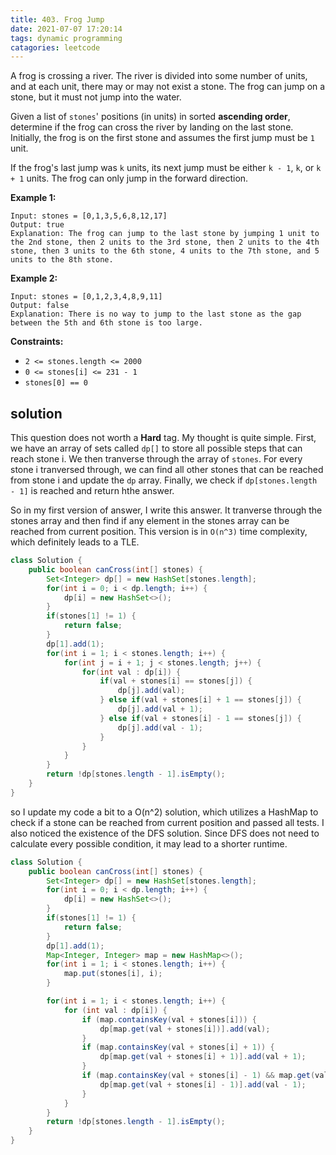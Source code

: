 ```yaml
---
title: 403. Frog Jump
date: 2021-07-07 17:20:14
tags: dynamic programming
catagories: leetcode
---
```


A frog is crossing a river. The river is divided into some number of units, and at each unit, there may or may not exist a stone. The frog can jump on a stone, but it must not jump into the water.

Given a list of `stones`' positions (in units) in sorted **ascending order**, determine if the frog can cross the river by landing on the last stone. Initially, the frog is on the first stone and assumes the first jump must be `1` unit.

If the frog's last jump was `k` units, its next jump must be either `k - 1`, `k`, or `k + 1` units. The frog can only jump in the forward direction.

 

**Example 1:**

```
Input: stones = [0,1,3,5,6,8,12,17]
Output: true
Explanation: The frog can jump to the last stone by jumping 1 unit to the 2nd stone, then 2 units to the 3rd stone, then 2 units to the 4th stone, then 3 units to the 6th stone, 4 units to the 7th stone, and 5 units to the 8th stone.
```

**Example 2:**

```
Input: stones = [0,1,2,3,4,8,9,11]
Output: false
Explanation: There is no way to jump to the last stone as the gap between the 5th and 6th stone is too large.
```

 

**Constraints:**

- `2 <= stones.length <= 2000`
- `0 <= stones[i] <= 231 - 1`
- `stones[0] == 0`

## solution

This question does not worth a **Hard** tag. My thought is quite simple. First, we have an array of sets called `dp[]` to store all possible steps that can reach stone i. We then tranverse through the array of `stones`. For every stone i tranversed through, we can find all other stones that can be reached from stone i and update the `dp` array. Finally, we check if `dp[stones.length - 1]` is reached and return hthe answer.

So in my first version of answer, I write this answer. It tranverse through the stones array and then find if any element in the stones array can be reached from current position. This version is in `O(n^3)` time complexity, which definitely leads to a TLE.
``` Java
class Solution {
    public boolean canCross(int[] stones) {
        Set<Integer> dp[] = new HashSet[stones.length];
        for(int i = 0; i < dp.length; i++) {
            dp[i] = new HashSet<>();
        }
        if(stones[1] != 1) {
            return false;
        }
        dp[1].add(1);
        for(int i = 1; i < stones.length; i++) {
            for(int j = i + 1; j < stones.length; j++) {
                for(int val : dp[i]) {
                    if(val + stones[i] == stones[j]) {
                        dp[j].add(val);
                    } else if(val + stones[i] + 1 == stones[j]) {
                        dp[j].add(val + 1);
                    } else if(val + stones[i] - 1 == stones[j]) {
                        dp[j].add(val - 1);
                    }
                }
            }
        }
        return !dp[stones.length - 1].isEmpty();
    }
}
```
so I update my code a bit to a O(n^2) solution, which utilizes a HashMap to check if a stone can be reached from current position and passed all tests. I also noticed the existence of the DFS solution.  Since DFS does not need to calculate every possible condition, it may lead to a shorter runtime.  

```Java
class Solution {
    public boolean canCross(int[] stones) {
        Set<Integer> dp[] = new HashSet[stones.length];
        for(int i = 0; i < dp.length; i++) {
            dp[i] = new HashSet<>();
        }
        if(stones[1] != 1) {
            return false;
        }
        dp[1].add(1);
        Map<Integer, Integer> map = new HashMap<>();
        for(int i = 1; i < stones.length; i++) {
            map.put(stones[i], i);
        }

        for(int i = 1; i < stones.length; i++) {
            for (int val : dp[i]) {
                if (map.containsKey(val + stones[i])) {
                    dp[map.get(val + stones[i])].add(val);
                }
                if (map.containsKey(val + stones[i] + 1)) {
                    dp[map.get(val + stones[i] + 1)].add(val + 1);
                }
                if (map.containsKey(val + stones[i] - 1) && map.get(val + stones[i] - 1) > i) {
                    dp[map.get(val + stones[i] - 1)].add(val - 1);
                }
            }
        }
        return !dp[stones.length - 1].isEmpty();
    }
}
```